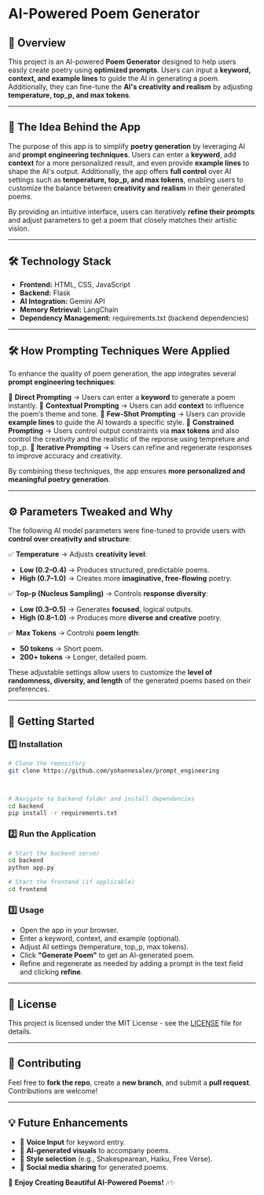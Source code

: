 # AI-Powered Poem Generator

## 📌 Overview

This project is an AI-powered **Poem Generator** designed to help users easily create poetry using **optimized prompts**. Users can input a **keyword, context, and example lines** to guide the AI in generating a poem. Additionally, they can fine-tune the **AI's creativity and realism** by adjusting **temperature, top_p, and max tokens**.

---

## 🎯 The Idea Behind the App

The purpose of this app is to simplify **poetry generation** by leveraging AI and **prompt engineering techniques**. Users can enter a **keyword**, add **context** for a more personalized result, and even provide **example lines** to shape the AI's output. Additionally, the app offers **full control** over AI settings such as **temperature, top_p, and max tokens**, enabling users to customize the balance between **creativity and realism** in their generated poems.

By providing an intuitive interface, users can iteratively **refine their prompts** and adjust parameters to get a poem that closely matches their artistic vision.

---

## 🛠️ **Technology Stack**

- **Frontend:** HTML, CSS, JavaScript
- **Backend:** Flask
- **AI Integration:** Gemini API
- **Memory Retrieval:** LangChain
- **Dependency Management:** requirements.txt (backend dependencies)

---

## 🛠️ **How Prompting Techniques Were Applied**

To enhance the quality of poem generation, the app integrates several **prompt engineering techniques**:

🔹 **Direct Prompting** → Users can enter a **keyword** to generate a poem instantly.
🔹 **Contextual Prompting** → Users can add **context** to influence the poem’s theme and tone.
🔹 **Few-Shot Prompting** → Users can provide **example lines** to guide the AI towards a specific style.
🔹 **Constrained Prompting** → Users control output constraints via **max tokens** and also control the creativity and the realistic of the reponse using tempreture and top_p.
🔹 **Iterative Prompting** → Users can refine and regenerate responses to improve accuracy and creativity.

By combining these techniques, the app ensures **more personalized and meaningful poetry generation**.

---

## ⚙️ **Parameters Tweaked and Why**

The following AI model parameters were fine-tuned to provide users with **control over creativity and structure**:

✅ **Temperature** → Adjusts **creativity level**:

- **Low (0.2–0.4)** → Produces structured, predictable poems.
- **High (0.7–1.0)** → Creates more **imaginative, free-flowing** poetry.

✅ **Top-p (Nucleus Sampling)** → Controls **response diversity**:

- **Low (0.3–0.5)** → Generates **focused**, logical outputs.
- **High (0.8–1.0)** → Produces more **diverse and creative** poetry.

✅ **Max Tokens** → Controls **poem length**:

- **50 tokens** → Short poem.
- **200+ tokens** → Longer, detailed poem.

These adjustable settings allow users to customize the **level of randomness, diversity, and length** of the generated poems based on their preferences.

---

## 🚀 **Getting Started**

### 1️⃣ **Installation**

```bash
# Clone the repository
git clone https://github.com/yohannesalex/prompt_engineering



# Navigate to backend folder and install dependencies
cd backend
pip install -r requirements.txt
```

### 2️⃣ **Run the Application**

```bash
# Start the backend server
cd backend
python app.py

# Start the frontend (if applicable)
cd frontend
```

### 3️⃣ **Usage**

- Open the app in your browser.
- Enter a keyword, context, and example (optional).
- Adjust AI settings (temperature, top_p, max tokens).
- Click **"Generate Poem"** to get an AI-generated poem.
- Refine and regenerate as needed by adding a prompt in the text field and clicking **refine**.

---

## 📜 **License**

This project is licensed under the MIT License - see the [LICENSE](LICENSE) file for details.

---

## 🤝 **Contributing**

Feel free to **fork the repo**, create a **new branch**, and submit a **pull request**. Contributions are welcome!

---

## 💡 **Future Enhancements**

- 🎤 **Voice Input** for keyword entry.
- 🎨 **AI-generated visuals** to accompany poems.
- 📜 **Style selection** (e.g., Shakespearean, Haiku, Free Verse).
- 📢 **Social media sharing** for generated poems.

🚀 **Enjoy Creating Beautiful AI-Powered Poems!** 🎶✨

